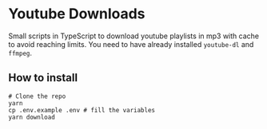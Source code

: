 # Youtube Downloads

Small scripts in TypeScript to download youtube playlists in mp3 with cache to avoid reaching limits.
You need to have already installed `youtube-dl` and `ffmpeg`.

## How to install

```
# Clone the repo
yarn
cp .env.example .env # fill the variables
yarn download
```
